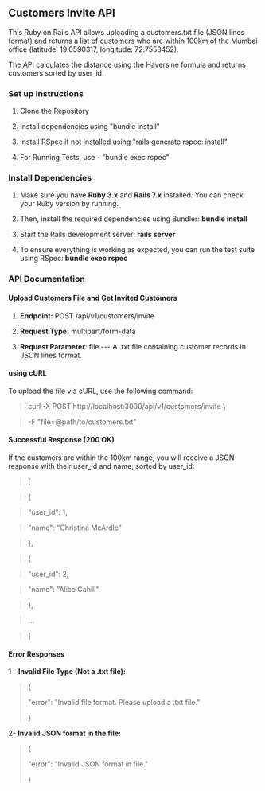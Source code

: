 ## Customers Invite API

This Ruby on Rails API allows uploading a customers.txt file (JSON lines
format) and returns a list of customers who are within 100km of the
Mumbai office (latitude: 19.0590317, longitude: 72.7553452).

The API calculates the distance using the Haversine formula and returns
customers sorted by user_id.

### Set up Instructions

1.  Clone the Repository

2.  Install dependencies using \"bundle install\"

3.  Install RSpec if not installed using \"rails generate rspec:
    install\"

4.  For Running Tests, use - "bundle exec rspec"

### Install Dependencies

1.  Make sure you have **Ruby 3.x** and **Rails 7.x** installed. You can
   check your Ruby version by running.

2.  Then, install the required dependencies using Bundler: **bundle
    install**

3.  Start the Rails development server: **rails server**

4.  To ensure everything is working as expected, you can run the test
    suite using RSpec: **bundle exec rspec**

### API Documentation

#### Upload Customers File and Get Invited Customers

1.  **Endpoint:** POST /api/v1/customers/invite

2.  **Request Type:** multipart/form-data

3.  **Request Parameter**: file --- A .txt file containing customer
    records in JSON lines format.

#### using cURL

To upload the file via cURL, use the following command:

> curl -X POST http://localhost:3000/api/v1/customers/invite \\

> -F \"file=@path/to/customers.txt\"

#### Successful Response (200 OK)

If the customers are within the 100km range, you will receive a JSON
response with their user_id and name, sorted by user_id:

>\[

>{

>\"user_id\": 1,

>\"name\": \"Christina McArdle\"

>},

>{

>\"user_id\": 2,

>\"name\": \"Alice Cahill\"

>},

>\...

>\]

#### Error Responses

1 - **Invalid File Type (Not a .txt file):**

> {
>
> \"error\": \"Invalid file format. Please upload a .txt file.\"
>
> }

2- **Invalid JSON format in the file:**

> {
>
> \"error\": \"Invalid JSON format in file.\"
>
> }
